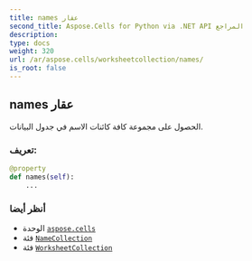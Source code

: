 ```yaml
---
title: names عقار
second_title: Aspose.Cells for Python via .NET API المراجع
description:
type: docs
weight: 320
url: /ar/aspose.cells/worksheetcollection/names/
is_root: false
---
```

##  names عقار

الحصول على مجموعة كافة كائنات الاسم في جدول البيانات.
###  تعريف:
```python
@property
def names(self):
    ...
```

###  أنظر أيضا
* الوحدة [`aspose.cells`](../../)
* فئة [`NameCollection`](/cells/python-net/ar/aspose.cells/namecollection)
* فئة [`WorksheetCollection`](/cells/python-net/ar/aspose.cells/worksheetcollection)
